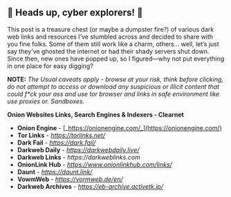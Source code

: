 
## **🚨 Heads up, cyber explorers! 🚨**

This post is a treasure chest (or maybe a dumpster fire?) of various dark web links and resources I’ve stumbled across and decided to share with you fine folks. Some of them still work like a charm, others… well, let’s just say they've ghosted the internet or had their shady servers shut down. Since then, new ones have popped up, so I figured—why not put everything in one place for easy digging?

**NOTE:** _The Usual caveats apply - browse at your risk, think before clicking, do not attempt to access or download any suspicious or illicit content that could f*ck your ass and use tor browser and links in safe environment like use proxies or. Sandboxes._

**Onion Websites Links, Search Engines & Indexers - Clearnet**

* **Onion Engine** - [_https://onionengine.com/_](https://onionengine.com/) 
* **Tor Links** - _https://torlinks.net/_ 
* **Dark Fail** - _https://dark.fail/_ 
* **Darkweb Daily** - _https://darkwebdaily.live/_ 
* **Darkweb Links** - _https://darkweblinks.com_ 
* **OnionLink Hub** - _https://www.onionlinkhub.com/links/_ 
* **Daunt** - _https://daunt.link/_ 
* **VowmWeb** - _https://vormweb.de/en/_ 
* **Darkweb Archives** - _https://eb-archive.activetk.jp/_   
